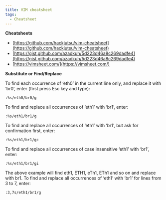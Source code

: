 ```yaml
---
title: VIM cheatsheet
tags:
  - Cheatsheet
---
```


**Cheatsheets**

- [https://github.com/hackjutsu/vim-cheatsheet](https://github.com/hackjutsu/vim-cheatsheet)
- [https://gist.github.com/azadkuh/5d223d46a8c269dadfe4](https://gist.github.com/azadkuh/5d223d46a8c269dadfe4)
- [https://vimsheet.com/](https://vimsheet.com/)

**Substitute or Find/Replace**

To find each occurrence of ‘eth0’ in the current line only, and replace it with ‘br0’, enter (first press Esc key and type):

```
:%s/eth0/br0/g
```

To find and replace all occurrences of ‘eth1’ with ‘br1’, enter:

```
:%s/eth1/br1/g
```

To find and replace all occurrences of ‘eth1’ with ‘br1’, but ask for confirmation first, enter:

```
:%s/eth1/br1/gc
```

To find and replace all occurrences of case insensitive ‘eth1’ with ‘br1’, enter:

```
:%s/eth1/br1/gi
```

The above example will find eth1, ETH1, eTh1, ETh1 and so on and replace with br1. To find and replace all occurrences of ‘eth1’ with ‘br1’ for lines from 3 to 7, enter:

```
:3,7s/eth1/br1/g
```
